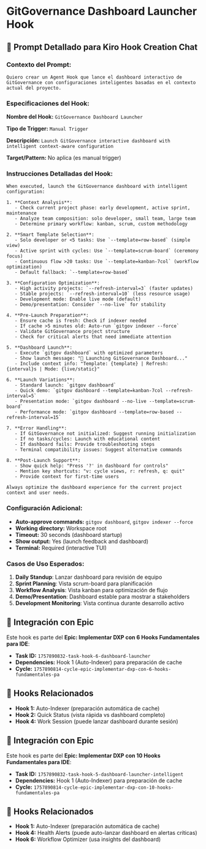 # GitGovernance Dashboard Launcher Hook

## 🎯 Prompt Detallado para Kiro Hook Creation Chat

### Contexto del Prompt:
```
Quiero crear un Agent Hook que lance el dashboard interactivo de GitGovernance con configuraciones inteligentes basadas en el contexto actual del proyecto.
```

### Especificaciones del Hook:

**Nombre del Hook:** `GitGovernance Dashboard Launcher`

**Tipo de Trigger:** `Manual Trigger`

**Descripción:** `Launch GitGovernance interactive dashboard with intelligent context-aware configuration`

**Target/Pattern:** No aplica (es manual trigger)

### Instrucciones Detalladas del Hook:

```
When executed, launch the GitGovernance dashboard with intelligent configuration:

1. **Context Analysis**:
   - Check current project phase: early development, active sprint, maintenance
   - Analyze team composition: solo developer, small team, large team
   - Determine primary workflow: kanban, scrum, custom methodology

2. **Smart Template Selection**:
   - Solo developer or <5 tasks: Use `--template=row-based` (simple view)
   - Active sprint with cycles: Use `--template=scrum-board` (ceremony focus)
   - Continuous flow >20 tasks: Use `--template=kanban-7col` (workflow optimization)
   - Default fallback: `--template=row-based`

3. **Configuration Optimization**:
   - High activity projects: `--refresh-interval=3` (faster updates)
   - Stable projects: `--refresh-interval=10` (less resource usage)
   - Development mode: Enable live mode (default)
   - Demo/presentation: Consider `--no-live` for stability

4. **Pre-Launch Preparation**:
   - Ensure cache is fresh: Check if indexer needed
   - If cache >5 minutes old: Auto-run `gitgov indexer --force`
   - Validate GitGovernance project structure
   - Check for critical alerts that need immediate attention

5. **Dashboard Launch**:
   - Execute `gitgov dashboard` with optimized parameters
   - Show launch message: "🚀 Launching GitGovernance Dashboard..."
   - Include context info: "Template: {template} | Refresh: {interval}s | Mode: {live/static}"

6. **Launch Variations**:
   - Standard launch: `gitgov dashboard`
   - Quick demo: `gitgov dashboard --template=kanban-7col --refresh-interval=5`
   - Presentation mode: `gitgov dashboard --no-live --template=scrum-board`
   - Performance mode: `gitgov dashboard --template=row-based --refresh-interval=15`

7. **Error Handling**:
   - If GitGovernance not initialized: Suggest running initialization
   - If no tasks/cycles: Launch with educational content
   - If dashboard fails: Provide troubleshooting steps
   - Terminal compatibility issues: Suggest alternative commands

8. **Post-Launch Support**:
   - Show quick help: "Press '?' in dashboard for controls"
   - Mention key shortcuts: "v: cycle views, r: refresh, q: quit"
   - Provide context for first-time users

Always optimize the dashboard experience for the current project context and user needs.
```

### Configuración Adicional:
- **Auto-approve commands:** `gitgov dashboard`, `gitgov indexer --force`
- **Working directory:** Workspace root
- **Timeout:** 30 seconds (dashboard startup)
- **Show output:** Yes (launch feedback and dashboard)
- **Terminal:** Required (interactive TUI)

### Casos de Uso Esperados:
1. **Daily Standup**: Lanzar dashboard para revisión de equipo
2. **Sprint Planning**: Vista scrum-board para planificación
3. **Workflow Analysis**: Vista kanban para optimización de flujo
4. **Demo/Presentation**: Dashboard estable para mostrar a stakeholders
5. **Development Monitoring**: Vista continua durante desarrollo activo

## 🎯 Integración con Epic

Este hook es parte del **Epic: Implementar DXP con 6 Hooks Fundamentales para IDE**:

- **Task ID:** `1757890832-task-hook-6-dashboard-launcher`
- **Dependencies:** Hook 1 (Auto-Indexer) para preparación de cache
- **Cycle:** `1757890814-cycle-epic-implementar-dxp-con-6-hooks-fundamentales-pa`

## 🔗 Hooks Relacionados

- **Hook 1:** Auto-Indexer (preparación automática de cache)
- **Hook 2:** Quick Status (vista rápida vs dashboard completo)
- **Hook 4:** Work Session (puede lanzar dashboard durante sesión)

## 🎯 Integración con Epic

Este hook es parte del **Epic: Implementar DXP con 10 Hooks Fundamentales para IDE**:

- **Task ID:** `1757890832-task-hook-5-dashboard-launcher-intelligent`
- **Dependencies:** Hook 1 (Auto-Indexer) para preparación de cache
- **Cycle:** `1757890814-cycle-epic-implementar-dxp-con-10-hooks-fundamentales-pa`

## 🔗 Hooks Relacionados

- **Hook 1:** Auto-Indexer (preparación automática de cache)
- **Hook 4:** Health Alerts (puede auto-lanzar dashboard en alertas críticas)
- **Hook 6:** Workflow Optimizer (usa insights del dashboard)